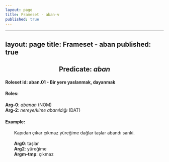 ```yaml
---
layout: page
title: Frameset - aban-v
published: true
---
```

---
layout: page
title: Frameset - aban
published: true
---
<center><h2>Predicate: <i>aban</i></h2></center>
<h4>Roleset id: aban.01 - Bir yere yaslanmak, dayanmak<br>
<h4>Roles:</h4>
<b>Arg-0</b>: <i>abanan</i>  (NOM) <br>
<b>Arg-2</b>: <i>nereye/kime abanıldığı</i>  (DAT) <br>
<h4>Example:</h4>
&emsp;&emsp;Kapıdan çıkar çıkmaz yüreğime dağlar taşlar abandı sanki.<br><br>
&emsp;&emsp;<b>Arg0</b>:  taşlar<br>
&emsp;&emsp;<b>Arg2</b>:  yüreğime<br>
&emsp;&emsp;<b>Argm-tmp</b>:  çıkmaz<br>
